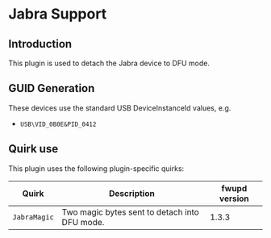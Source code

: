 Jabra Support
=============

Introduction
------------

This plugin is used to detach the Jabra device to DFU mode.

GUID Generation
---------------

These devices use the standard USB DeviceInstanceId values, e.g.

 * `USB\VID_0B0E&PID_0412`

Quirk use
---------

This plugin uses the following plugin-specific quirks:

| Quirk         | Description                                  | fwupd version |
|---------------|----------------------------------------------|---------------|
|`JabraMagic`   | Two magic bytes sent to detach into DFU mode.|1.3.3          |
